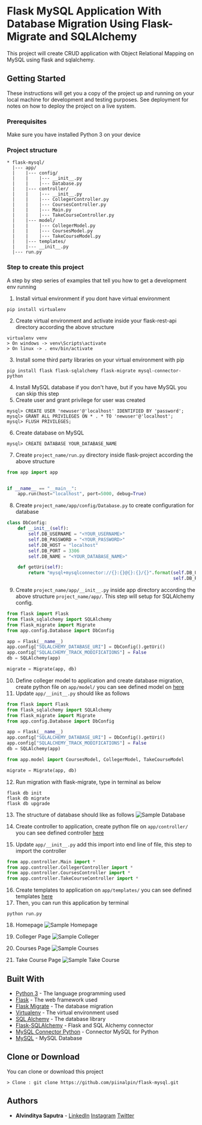 # Flask MySQL Application With Database Migration Using Flask-Migrate and SQLAlchemy

This project will create CRUD application with Object Relational Mapping on MySQL using flask and sqlalchemy.

## Getting Started

These instructions will get you a copy of the project up and running on your local machine for development and testing purposes. See deployment for notes on how to deploy the project on a live system.

### Prerequisites

Make sure you have installed Python 3 on your device

### Project structure
```
* flask-mysql/
  |--- app/
  |    |--- config/
  |    |    |--- __init__.py
  |    |    |--- Database.py
  |    |--- controller/
  |    |    |--- __init__.py
  |    |    |--- CollegerController.py
  |    |    |--- CoursesController.py
  |    |    |--- Main.py
  |    |    |--- TakeCourseController.py
  |    |--- model/
  |    |    |--- CollegerModel.py
  |    |    |--- CoursesModel.py
  |    |    |--- TakeCourseModel.py
  |    |--- templates/
  |    |--- __init__.py
  |--- run.py
```

### Step to create this project

A step by step series of examples that tell you how to get a development env running

1. Install virtual environment if you dont have virtual environment
```
pip install virtualenv
```
2. Create virtual environment and activate inside your flask-rest-api directory according the above structure
```
virtualenv venv
> On windows -> venv\Scripts\activate
> On linux -> . env/bin/activate
```
3. Install some third party libraries on your virtual environment with pip
```
pip install flask flask-sqlalchemy flask-migrate mysql-connector-python
```
4. Install MySQL database if you don't have, but if you have MySQL you can skip this step
5. Create user and grant privilege for user was created
```mysql
mysql> CREATE USER 'newuser'@'localhost' IDENTIFIED BY 'password';
mysql> GRANT ALL PRIVILEGES ON * . * TO 'newuser'@'localhost';
mysql> FLUSH PRIVILEGES;
```
6. Create database on MySQL
```mysql
mysql> CREATE DATABASE YOUR_DATABASE_NAME
```
7. Create `project_name/run.py` directory inside flask-project according the above structure
```python
from app import app


if __name__ == "__main__":
    app.run(host="localhost", port=5000, debug=True)
```
8. Create `project_name/app/config/Database.py` to create configuration for database
```python
class DbConfig:
    def __init__(self):
        self.DB_USERNAME = "<YOUR_USERNAME>"
        self.DB_PASSWORD = "<YOUR_PASSWORD>"
        self.DB_HOST = "localhost"
        self.DB_PORT = 3306
        self.DB_NAME = "<YOUR_DATABASE_NAME>"

    def getUri(self):
        return "mysql+mysqlconnector://{}:{}@{}:{}/{}".format(self.DB_USERNAME, self.DB_PASSWORD, self.DB_HOST,
                                                              self.DB_PORT, self.DB_NAME)

```
9. Create `project_name/app/__init__.py` inside app directory according the above structure `project_name/app/`. This step will setup for SQLAlchemy config.
```python
from flask import Flask
from flask_sqlalchemy import SQLAlchemy
from flask_migrate import Migrate
from app.config.Database import DbConfig

app = Flask(__name__)
app.config["SQLALCHEMY_DATABASE_URI"] = DbConfig().getUri()
app.config["SQLALCHEMY_TRACK_MODIFICATIONS"] = False
db = SQLAlchemy(app)

migrate = Migrate(app, db)

```
10. Define colleger model to application and create database migration, create python file on `app/model/` you can see defined model on [here](https://github.com/piinalpin/flask-mysql/tree/master/app/model)
11. Update `app/__init__.py` should like as follows
```python
from flask import Flask
from flask_sqlalchemy import SQLAlchemy
from flask_migrate import Migrate
from app.config.Database import DbConfig

app = Flask(__name__)
app.config["SQLALCHEMY_DATABASE_URI"] = DbConfig().getUri()
app.config["SQLALCHEMY_TRACK_MODIFICATIONS"] = False
db = SQLAlchemy(app)

from app.model import CoursesModel, CollegerModel, TakeCourseModel

migrate = Migrate(app, db)
```
12. Run migration with flask-migrate, type in terminal as below
```
flask db init
flask db migrate
flask db upgrade
```
13. The structure of database should like as follows
![Sample Database](https://raw.githubusercontent.com/piinalpin/flask-mysql/master/docs/dbdiagram.png)

14. Create controller to application, create python file on `app/controller/` you can see defined controller [here](https://github.com/piinalpin/flask-mysql/tree/master/app/controller)
15. Update `app/__init__.py` add this import into end line of file, this step to import the controller
```python
from app.controller.Main import *
from app.controller.CollegerController import *
from app.controller.CoursesController import *
from app.controller.TakeCourseController import *
```
16. Create templates to application on `app/templates/` you can see defined templates [here](https://github.com/piinalpin/flask-mysql/tree/master/app/templates)
17. Then, you can run this application by terminal
```
python run.py
```
18. Homepage
![Sample Homepage](https://raw.githubusercontent.com/piinalpin/flask-mysql/master/docs/homepage.png)

19. Colleger Page
![Sample Colleger](https://raw.githubusercontent.com/piinalpin/flask-mysql/master/docs/colleger.png)

20. Courses Page
![Sample Courses](https://raw.githubusercontent.com/piinalpin/flask-mysql/master/docs/courses.png)

21. Take Course Page
![Sample Take Course](https://raw.githubusercontent.com/piinalpin/flask-mysql/master/docs/take_courses.png)

## Built With

* [Python 3](https://www.python.org/download/releases/3.0/) - The language programming used
* [Flask](http://flask.pocoo.org/) - The web framework used
* [Flask Migrate](https://pypi.org/project/Flask-Migrate/) - The database migration
* [Virtualenv](https://virtualenv.pypa.io/en/latest/) - The virtual environment used
* [SQL Alchemy](https://www.sqlalchemy.org/) - The database library
* [Flask-SQLAlchemy](http://flask-sqlalchemy.pocoo.org/2.3/) - Flask and SQL Alchemy connector
* [MySQL Connector Python](https://pypi.org/project/mysql-connector-python/) - Connector MySQL for Python
* [MySQL](https://www.mysql.com/) - MySQL Database

## Clone or Download

You can clone or download this project
```
> Clone : git clone https://github.com/piinalpin/flask-mysql.git
```

## Authors

* **Alvinditya Saputra** - [LinkedIn](https://linkedin.com/in/piinalpin) [Instagram](https://www.instagram.com/piinalpin) [Twitter](https://www.twitter.com/piinalpin)
